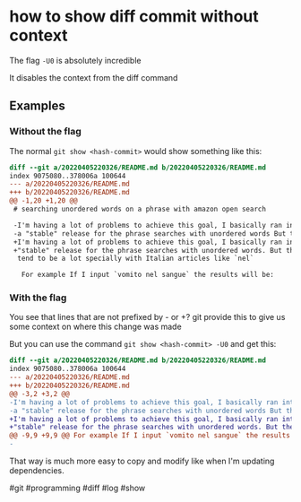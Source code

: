 # how to show diff commit without context

The flag `-U0` is absolutely incredible

It disables the context from the diff command

## Examples

### Without the flag

The normal `git show <hash-commit>` would show something like this:
```diff
diff --git a/20220405220326/README.md b/20220405220326/README.md
index 9075080..378006a 100644
--- a/20220405220326/README.md
+++ b/20220405220326/README.md
@@ -1,20 +1,20 @@
 # searching unordered words on a phrase with amazon open search

 -I'm having a lot of problems to achieve this goal, I basically ran into
 -a "stable" release for the phrase searches with unordered words But the results
 +I'm having a lot of problems to achieve this goal, I basically ran into a
 +"stable" release for the phrase searches with unordered words. But the results
  tend to be a lot specially with Italian articles like `nel`

   For example If I input `vomito nel sangue` the results will be:
```

### With the flag

You see that lines that are not prefixed by - or +? git provide this to give us some context on where this change was made

But you can use the command `git show <hash-commit> -U0` and get this:

```diff
diff --git a/20220405220326/README.md b/20220405220326/README.md
index 9075080..378006a 100644
--- a/20220405220326/README.md
+++ b/20220405220326/README.md
@@ -3,2 +3,2 @@
-I'm having a lot of problems to achieve this goal, I basically ran into
-a "stable" release for the phrase searches with unordered words But the results
+I'm having a lot of problems to achieve this goal, I basically ran into a
+"stable" release for the phrase searches with unordered words. But the results
@@ -9,9 +9,9 @@ For example If I input `vomito nel sangue` the results will be:
-
```

That way is much more easy to copy and modify like when I'm updating dependencies.


  #git #programming #diff #log #show

